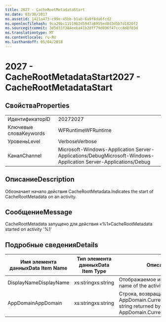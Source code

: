 ```yaml
---
title: 2027 - CacheRootMetadataStart
ms.date: 03/30/2017
ms.assetid: 1421a473-c99e-45bb-b1ab-6a9f8da6fcd2
ms.openlocfilehash: 9ca29bc11519b2d5947a8955ed8d3d5b7d1820f2
ms.sourcegitcommit: 3d5d33f384eeba41b2dff79d096f47ccc8d8f03d
ms.translationtype: MT
ms.contentlocale: ru-RU
ms.lasthandoff: 05/04/2018
---
```

# <a name="2027---cacherootmetadatastart"></a><span data-ttu-id="f7724-102">2027 - CacheRootMetadataStart</span><span class="sxs-lookup"><span data-stu-id="f7724-102">2027 - CacheRootMetadataStart</span></span>
## <a name="properties"></a><span data-ttu-id="f7724-103">Свойства</span><span class="sxs-lookup"><span data-stu-id="f7724-103">Properties</span></span>  
  
|||  
|-|-|  
|<span data-ttu-id="f7724-104">Идентификатор</span><span class="sxs-lookup"><span data-stu-id="f7724-104">ID</span></span>|<span data-ttu-id="f7724-105">2027</span><span class="sxs-lookup"><span data-stu-id="f7724-105">2027</span></span>|  
|<span data-ttu-id="f7724-106">Ключевые слова</span><span class="sxs-lookup"><span data-stu-id="f7724-106">Keywords</span></span>|<span data-ttu-id="f7724-107">WFRuntime</span><span class="sxs-lookup"><span data-stu-id="f7724-107">WFRuntime</span></span>|  
|<span data-ttu-id="f7724-108">Уровень</span><span class="sxs-lookup"><span data-stu-id="f7724-108">Level</span></span>|<span data-ttu-id="f7724-109">Verbose</span><span class="sxs-lookup"><span data-stu-id="f7724-109">Verbose</span></span>|  
|<span data-ttu-id="f7724-110">Канал</span><span class="sxs-lookup"><span data-stu-id="f7724-110">Channel</span></span>|<span data-ttu-id="f7724-111">Microsoft-Windows-Application Server-Applications/Debug</span><span class="sxs-lookup"><span data-stu-id="f7724-111">Microsoft-Windows-Application Server-Applications/Debug</span></span>|  
  
## <a name="description"></a><span data-ttu-id="f7724-112">Описание</span><span class="sxs-lookup"><span data-stu-id="f7724-112">Description</span></span>  
 <span data-ttu-id="f7724-113">Обозначает начало действия CacheRootMetadata.</span><span class="sxs-lookup"><span data-stu-id="f7724-113">Indicates the start of CacheRootMetadata on an activity.</span></span>  
  
## <a name="message"></a><span data-ttu-id="f7724-114">Сообщение</span><span class="sxs-lookup"><span data-stu-id="f7724-114">Message</span></span>  
 <span data-ttu-id="f7724-115">CacheRootMetadata запущено для действия «%1»</span><span class="sxs-lookup"><span data-stu-id="f7724-115">CacheRootMetadata started on activity '%1'</span></span>  
  
## <a name="details"></a><span data-ttu-id="f7724-116">Подробные сведения</span><span class="sxs-lookup"><span data-stu-id="f7724-116">Details</span></span>  
  
|<span data-ttu-id="f7724-117">Имя элемента данных</span><span class="sxs-lookup"><span data-stu-id="f7724-117">Data Item Name</span></span>|<span data-ttu-id="f7724-118">Тип элемента данных</span><span class="sxs-lookup"><span data-stu-id="f7724-118">Data Item Type</span></span>|<span data-ttu-id="f7724-119">Описание</span><span class="sxs-lookup"><span data-stu-id="f7724-119">Description</span></span>|  
|--------------------|--------------------|-----------------|  
|<span data-ttu-id="f7724-120">DisplayName</span><span class="sxs-lookup"><span data-stu-id="f7724-120">DisplayName</span></span>|<span data-ttu-id="f7724-121">xs:string</span><span class="sxs-lookup"><span data-stu-id="f7724-121">xs:string</span></span>|<span data-ttu-id="f7724-122">Отображаемое имя действия.</span><span class="sxs-lookup"><span data-stu-id="f7724-122">The display name of the activity.</span></span>|  
|<span data-ttu-id="f7724-123">AppDomain</span><span class="sxs-lookup"><span data-stu-id="f7724-123">AppDomain</span></span>|<span data-ttu-id="f7724-124">xs:string</span><span class="sxs-lookup"><span data-stu-id="f7724-124">xs:string</span></span>|<span data-ttu-id="f7724-125">Строка, возвращаемая AppDomain.CurrentDomain.FriendlyName.</span><span class="sxs-lookup"><span data-stu-id="f7724-125">The string returned by AppDomain.CurrentDomain.FriendlyName.</span></span>|
